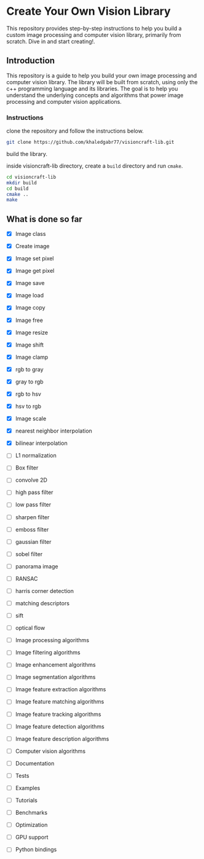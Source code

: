 # Create Your Own Vision Library

This repository provides step-by-step instructions to help you build a custom image processing and computer vision library, primarily from scratch. Dive in and start creating!.

## Introduction

This repository is a guide to help you build your own image processing and computer vision library. The library will be built from scratch, using only the c++ programming language and its libraries. The goal is to help you understand the underlying concepts and algorithms that power image processing and computer vision applications.

### Instructions

clone the repository and follow the instructions below.

```bash
git clone https://github.com/khaledgabr77/visioncraft-lib.git
```

build the library.

inside visioncraft-lib directory, create a `build` directory and run `cmake`.

```bash
cd visioncraft-lib
mkdir build
cd build
cmake ..
make
```

## What is done so far

- [x] Image class
- [x] Create image
- [x] Image set pixel
- [x] Image get pixel
- [x] Image save
- [x] Image load
- [x] Image copy
- [x] Image free
- [x] Image resize
- [x] Image shift
- [x] Image clamp
- [x] rgb to gray
- [x] gray to rgb
- [x] rgb to hsv
- [x] hsv to rgb
- [x] Image scale
- [x] nearest neighbor interpolation
- [x] bilinear interpolation
- [ ] L1 normalization
- [ ] Box filter
- [ ] convolve 2D
- [ ] high pass filter
- [ ] low pass filter
- [ ] sharpen filter
- [ ] emboss filter
- [ ] gaussian filter
- [ ] sobel filter
- [ ] panorama image
- [ ] RANSAC
- [ ] harris corner detection
- [ ] matching descriptors
- [ ] sift
- [ ] optical flow
- [ ] Image processing algorithms
- [ ] Image filtering algorithms
- [ ] Image enhancement algorithms
- [ ] Image segmentation algorithms
- [ ] Image feature extraction algorithms
- [ ] Image feature matching algorithms
- [ ] Image feature tracking algorithms
- [ ] Image feature detection algorithms
- [ ] Image feature description algorithms

- [ ] Computer vision algorithms
- [ ] Documentation
- [ ] Tests
- [ ] Examples
- [ ] Tutorials
- [ ] Benchmarks
- [ ] Optimization
- [ ] GPU support
- [ ] Python bindings
